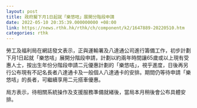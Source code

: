 ```yaml
---
layout: post
title: 政府擬下月1日起就「樂悠咭」展開分階段申請
date: 2022-05-10 20:35:39.000000000 +08:00
link: https://news.rthk.hk/rthk/ch/component/k2/1647889-20220510.htm
categories: rthk
---
```


勞工及福利局在網誌發文表示，正與運輸署及八達通公司進行籌備工作，初步計劃下月1日起就「樂悠咭」展開分階段申請，計劃以約兩年時間讓65歲或以上現有受惠人士，按出生年份分階段申請二元優惠計劃的「樂悠咭」，視乎進度，日後再另行公布現有不記名長者八達通卡及一般個人八達通卡的安排。期間仍等待申請「樂悠咭」的長者，可繼續享用二元搭車優惠。

局方表示，待相關系統操作及支援服務準備就緒後，當局本月稍後會公布具體安排。
